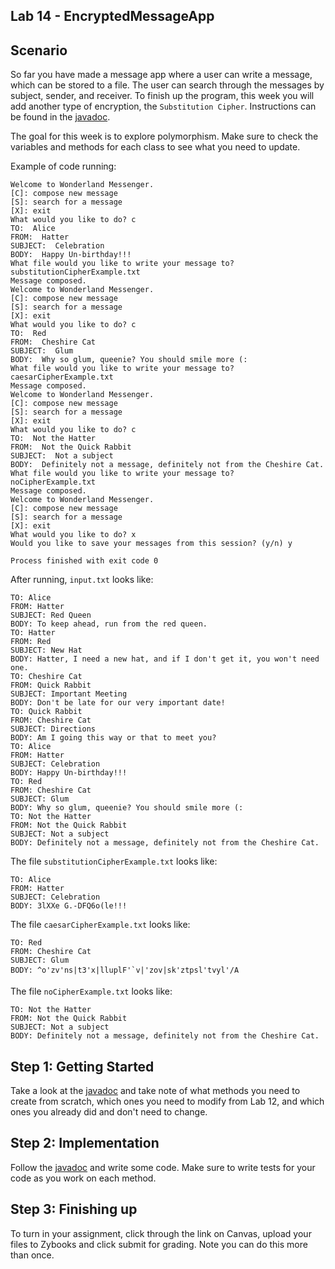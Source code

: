 ## Lab 14 - EncryptedMessageApp
 
## Scenario 
So far you have made a message app where a user can write a message, which can be stored to a file. The user can search through the messages by subject, sender, and receiver. To finish up the program, this week you will add another type of encryption, the `Substitution Cipher`. Instructions can be found in the [javadoc](http://www.cs.colostate.edu/~cs163/javadoc/lab14/package-summary.html).

The goal for this week is to explore polymorphism. Make sure to check the variables and methods for each class to see what you need to update.

Example of code running:

```text
Welcome to Wonderland Messenger.
[C]: compose new message
[S]: search for a message
[X]: exit
What would you like to do? c
TO:  Alice
FROM:  Hatter
SUBJECT:  Celebration
BODY:  Happy Un-birthday!!!
What file would you like to write your message to?  substitutionCipherExample.txt
Message composed.
Welcome to Wonderland Messenger.
[C]: compose new message
[S]: search for a message
[X]: exit
What would you like to do? c
TO:  Red
FROM:  Cheshire Cat
SUBJECT:  Glum
BODY:  Why so glum, queenie? You should smile more (:
What file would you like to write your message to?  caesarCipherExample.txt
Message composed.
Welcome to Wonderland Messenger.
[C]: compose new message
[S]: search for a message
[X]: exit
What would you like to do? c
TO:  Not the Hatter
FROM:  Not the Quick Rabbit
SUBJECT:  Not a subject
BODY:  Definitely not a message, definitely not from the Cheshire Cat.
What file would you like to write your message to?  noCipherExample.txt
Message composed.
Welcome to Wonderland Messenger.
[C]: compose new message
[S]: search for a message
[X]: exit
What would you like to do? x
Would you like to save your messages from this session? (y/n) y

Process finished with exit code 0

```

After running, `input.txt` looks like:
```text
TO: Alice
FROM: Hatter
SUBJECT: Red Queen
BODY: To keep ahead, run from the red queen.
TO: Hatter
FROM: Red
SUBJECT: New Hat
BODY: Hatter, I need a new hat, and if I don't get it, you won't need one.
TO: Cheshire Cat
FROM: Quick Rabbit
SUBJECT: Important Meeting
BODY: Don't be late for our very important date!
TO: Quick Rabbit
FROM: Cheshire Cat
SUBJECT: Directions
BODY: Am I going this way or that to meet you?
TO: Alice
FROM: Hatter
SUBJECT: Celebration
BODY: Happy Un-birthday!!!
TO: Red
FROM: Cheshire Cat
SUBJECT: Glum
BODY: Why so glum, queenie? You should smile more (:
TO: Not the Hatter
FROM: Not the Quick Rabbit
SUBJECT: Not a subject
BODY: Definitely not a message, definitely not from the Cheshire Cat.
```

The file `substitutionCipherExample.txt` looks like: 

``` text
TO: Alice
FROM: Hatter
SUBJECT: Celebration
BODY: 3lXXe G.-DFQ6o(le!!!
```

The file `caesarCipherExample.txt` looks like: 

``` text
TO: Red
FROM: Cheshire Cat
SUBJECT: Glum
BODY: ^o'zv'ns|t3'x|lluplF'`v|'zov|sk'ztpsl'tvyl'/A
```

The file `noCipherExample.txt` looks like: 

``` text
TO: Not the Hatter
FROM: Not the Quick Rabbit
SUBJECT: Not a subject
BODY: Definitely not a message, definitely not from the Cheshire Cat.
```

## Step 1: Getting Started
Take a look at the [javadoc](http://www.cs.colostate.edu/~cs163/javadoc/lab14/package-summary.html) and take note of what methods you need to create from scratch, which ones you need to modify from Lab 12, and which ones you already did and don't need to change. 

## Step 2: Implementation
Follow the [javadoc](http://www.cs.colostate.edu/~cs163/javadoc/lab14/package-summary.html) and write some code. Make sure to write tests for your code as you work on each method.

## Step 3: Finishing up
To turn in your assignment, click through the link on Canvas, upload your files to Zybooks and click submit for grading. Note you can do this more than once.
